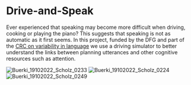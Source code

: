 # Drive-and-Speak

Ever experienced that speaking may become more difficult when driving, cooking or playing the piano? This suggests that speaking is not as automatic as it first seems. In this project, funded by the DFG and part of the [CRC on variability in language](https://www.sfb1287.uni-potsdam.de/en/overview/) we use a driving simulator to better understand the links between planning utterances and other cognitive resources such as attention. 

![Buerki_19102022_Scholz_0233](https://user-images.githubusercontent.com/28299451/225571649-d6761a38-80cb-4273-a0d0-c8781b9f77a3.jpg)
![Buerki_19102022_Scholz_0224](https://user-images.githubusercontent.com/28299451/225571727-3c68ccf6-6de0-4108-a318-be731f5826cc.jpg)
![Buerki_19102022_Scholz_0249](https://user-images.githubusercontent.com/28299451/225571806-3433ec36-c761-4feb-ae1d-aeb81c4bac6b.jpg)
